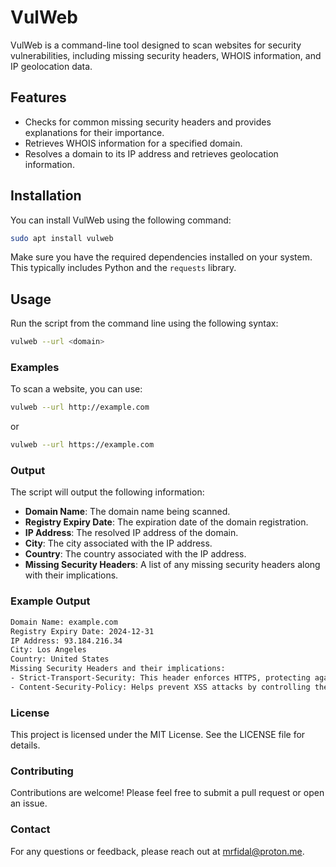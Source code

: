 # VulWeb

VulWeb is a command-line tool designed to scan websites for security vulnerabilities, including missing security headers, WHOIS information, and IP geolocation data.

## Features

- Checks for common missing security headers and provides explanations for their importance.
- Retrieves WHOIS information for a specified domain.
- Resolves a domain to its IP address and retrieves geolocation information.

## Installation

You can install VulWeb using the following command:

```bash
sudo apt install vulweb
```

Make sure you have the required dependencies installed on your system. This typically includes Python and the `requests` library.

## Usage

Run the script from the command line using the following syntax:

```bash
vulweb --url <domain>
```

### Examples

To scan a website, you can use:

```bash
vulweb --url http://example.com
```

or

```bash
vulweb --url https://example.com
```

### Output

The script will output the following information:

- **Domain Name**: The domain name being scanned.
- **Registry Expiry Date**: The expiration date of the domain registration.
- **IP Address**: The resolved IP address of the domain.
- **City**: The city associated with the IP address.
- **Country**: The country associated with the IP address.
- **Missing Security Headers**: A list of any missing security headers along with their implications.

### Example Output

```bash
Domain Name: example.com
Registry Expiry Date: 2024-12-31
IP Address: 93.184.216.34
City: Los Angeles
Country: United States
Missing Security Headers and their implications:
- Strict-Transport-Security: This header enforces HTTPS, protecting against man-in-the-middle attacks.
- Content-Security-Policy: Helps prevent XSS attacks by controlling the sources from which content can be loaded.
```
### License

This project is licensed under the MIT License. See the LICENSE file for details.

### Contributing

Contributions are welcome! Please feel free to submit a pull request or open an issue.

### Contact

For any questions or feedback, please reach out at mrfidal@proton.me.
